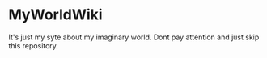 # MyWorldWiki
It's just my syte about my imaginary world. Dont pay attention and just skip this repository.
